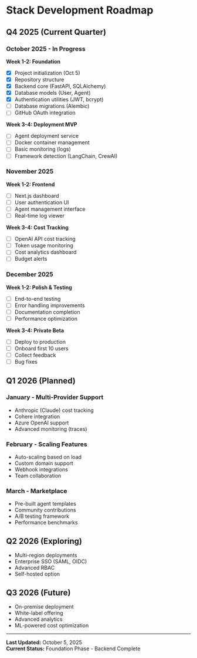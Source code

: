 # Stack Development Roadmap

## Q4 2025 (Current Quarter)

### October 2025 - In Progress

**Week 1-2: Foundation**
- [x] Project initialization (Oct 5)
- [x] Repository structure
- [x] Backend core (FastAPI, SQLAlchemy)
- [x] Database models (User, Agent)
- [x] Authentication utilities (JWT, bcrypt)
- [ ] Database migrations (Alembic)
- [ ] GitHub OAuth integration

**Week 3-4: Deployment MVP**
- [ ] Agent deployment service
- [ ] Docker container management
- [ ] Basic monitoring (logs)
- [ ] Framework detection (LangChain, CrewAI)

### November 2025

**Week 1-2: Frontend**
- [ ] Next.js dashboard
- [ ] User authentication UI
- [ ] Agent management interface
- [ ] Real-time log viewer

**Week 3-4: Cost Tracking**
- [ ] OpenAI API cost tracking
- [ ] Token usage monitoring
- [ ] Cost analytics dashboard
- [ ] Budget alerts

### December 2025

**Week 1-2: Polish & Testing**
- [ ] End-to-end testing
- [ ] Error handling improvements
- [ ] Documentation completion
- [ ] Performance optimization

**Week 3-4: Private Beta**
- [ ] Deploy to production
- [ ] Onboard first 10 users
- [ ] Collect feedback
- [ ] Bug fixes

## Q1 2026 (Planned)

### January - Multi-Provider Support
- Anthropic (Claude) cost tracking
- Cohere integration
- Azure OpenAI support
- Advanced monitoring (traces)

### February - Scaling Features
- Auto-scaling based on load
- Custom domain support
- Webhook integrations
- Team collaboration

### March - Marketplace
- Pre-built agent templates
- Community contributions
- A/B testing framework
- Performance benchmarks

## Q2 2026 (Exploring)

- Multi-region deployments
- Enterprise SSO (SAML, OIDC)
- Advanced RBAC
- Self-hosted option

## Q3 2026 (Future)

- On-premise deployment
- White-label offering
- Advanced analytics
- ML-powered cost optimization

---

**Last Updated:** October 5, 2025  
**Current Status:** Foundation Phase - Backend Complete